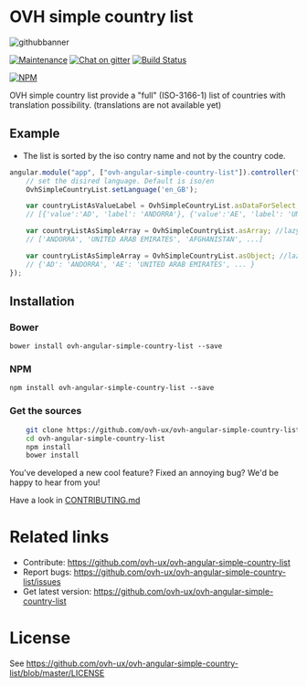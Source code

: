 # OVH simple country list

![githubbanner](https://user-images.githubusercontent.com/3379410/27423240-3f944bc4-5731-11e7-87bb-3ff603aff8a7.png)

[![Maintenance](https://img.shields.io/maintenance/yes/2017.svg)]() [![Chat on gitter](https://img.shields.io/gitter/room/ovh/ux.svg)](https://gitter.im/ovh/ux) [![Build Status](https://travis-ci.org/ovh-ux/ovh-angular-simple-country-list.svg)](https://travis-ci.org/ovh-ux/ovh-angular-simple-country-list)

[![NPM](https://nodei.co/npm/ovh-angular-simple-country-list.png?downloads=true&downloadRank=true&stars=true)](https://nodei.co/npm/ovh-angular-simple-country-list/)

OVH simple country list provide a "full" (ISO-3166-1) list of countries with translation possibility.
(translations are not available yet)

## Example

* The list is sorted by the iso contry name and not by the country code.


```javascript
angular.module("app", ["ovh-angular-simple-country-list"]).controller("YourController", function (OvhSimpleCountryList) {
    // set the disired language. Default is iso/en
    OvhSimpleCountryList.setLanguage('en_GB');

    var countryListAsValueLabel = OvhSimpleCountryList.asDataForSelect; //lazy builded property
    // [{'value':'AD', 'label': 'ANDORRA'}, {'value':'AE', 'label': 'UNITED ARAB EMIRATES'}, ... ]

    var countryListAsSimpleArray = OvhSimpleCountryList.asArray; //lazy builded property
    // ['ANDORRA', 'UNITED ARAB EMIRATES', 'AFGHANISTAN', ...]

    var countryListAsSimpleArray = OvhSimpleCountryList.asObject; //lazy builded property
    // {'AD': 'ANDORRA', 'AE': 'UNITED ARAB EMIRATES', ... }
});

```


## Installation

### Bower

    bower install ovh-angular-simple-country-list --save

### NPM

    npm install ovh-angular-simple-country-list --save

### Get the sources

```bash
    git clone https://github.com/ovh-ux/ovh-angular-simple-country-list.git
    cd ovh-angular-simple-country-list
    npm install
    bower install
```

You've developed a new cool feature? Fixed an annoying bug? We'd be happy
to hear from you!


Have a look in [CONTRIBUTING.md](https://github.com/ovh-ux/ovh-angular-simple-country-list/blob/master/CONTRIBUTING.md)

# Related links

 * Contribute: https://github.com/ovh-ux/ovh-angular-simple-country-list
 * Report bugs: https://github.com/ovh-ux/ovh-angular-simple-country-list/issues
 * Get latest version: https://github.com/ovh-ux/ovh-angular-simple-country-list

# License

See https://github.com/ovh-ux/ovh-angular-simple-country-list/blob/master/LICENSE
